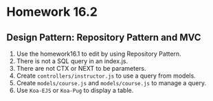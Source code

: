 # Homework 16.2
## Design Pattern: Repository Pattern and MVC
1. Use the homework16.1 to edit by using Repository Pattern.
2. There is not a SQL query in an index.js.
3. There are not CTX or NEXT to be parameters.
4. Create `controllers/instructor.js` to use a query from models.
5. Create `models/course.js` and `models/course.js` to manage a query.
6. Use `Koa-EJS` or `Koa-Pug` to display a table.